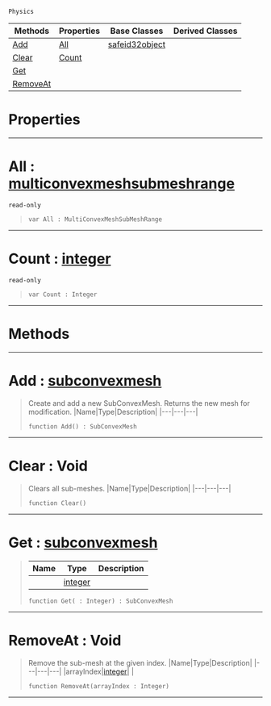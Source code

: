  `Physics`

|Methods|Properties|Base Classes|Derived Classes|
|---|---|---|---|
|[ Add](https://plasmaengine.github.io/PlasmaDocs/Plasma1/C++/code_reference/class_reference/multiconvexmeshsubmeshdata.md#add-plasma-engine-document)|[ All](https://plasmaengine.github.io/PlasmaDocs/Plasma1/C++/code_reference/class_reference/multiconvexmeshsubmeshdata.md#all-plasma-engine-document)|[safeid32object](https://plasmaengine.github.io/PlasmaDocs/Plasma1/C++/code_reference/class_reference/safeid32object.md)| |
|[ Clear](https://plasmaengine.github.io/PlasmaDocs/Plasma1/C++/code_reference/class_reference/multiconvexmeshsubmeshdata.md#clear-void)|[ Count](https://plasmaengine.github.io/PlasmaDocs/Plasma1/C++/code_reference/class_reference/multiconvexmeshsubmeshdata.md#count-plasma-engine-docume)| | |
|[ Get](https://plasmaengine.github.io/PlasmaDocs/Plasma1/C++/code_reference/class_reference/multiconvexmeshsubmeshdata.md#get-plasma-engine-document)| | | |
|[ RemoveAt](https://plasmaengine.github.io/PlasmaDocs/Plasma1/C++/code_reference/class_reference/multiconvexmeshsubmeshdata.md#removeat-void)| | | |


 #  Properties


---  
 #  All : [multiconvexmeshsubmeshrange](https://plasmaengine.github.io/PlasmaDocs/Plasma1/C++/code_reference/class_reference/multiconvexmeshsubmeshrange.md)

 `read-only`

> 
> ``` lang=cpp, name=Lightning
> var All : MultiConvexMeshSubMeshRange


---  
 #  Count : [integer](https://plasmaengine.github.io/PlasmaDocs/Plasma1/C++/code_reference/lightning_base_types/integer.md)

 `read-only`

> 
> ``` lang=cpp, name=Lightning
> var Count : Integer


---  
 #  Methods


---  
 #  Add : [subconvexmesh](https://plasmaengine.github.io/PlasmaDocs/Plasma1/C++/code_reference/class_reference/subconvexmesh.md)

> Create and add a new SubConvexMesh. Returns the new mesh for modification.
> |Name|Type|Description|
> |---|---|---|
> ``` lang=cpp, name=Lightning
> function Add() : SubConvexMesh
> ``` 


---  
 #  Clear : Void

> Clears all sub-meshes.
> |Name|Type|Description|
> |---|---|---|
> ``` lang=cpp, name=Lightning
> function Clear()
> ``` 


---  
 #  Get : [subconvexmesh](https://plasmaengine.github.io/PlasmaDocs/Plasma1/C++/code_reference/class_reference/subconvexmesh.md)

> 
> |Name|Type|Description|
> |---|---|---|
> ||[integer](https://plasmaengine.github.io/PlasmaDocs/Plasma1/C++/code_reference/lightning_base_types/integer.md)| |
> ``` lang=cpp, name=Lightning
> function Get( : Integer) : SubConvexMesh
> ``` 


---  
 #  RemoveAt : Void

> Remove the sub-mesh at the given index.
> |Name|Type|Description|
> |---|---|---|
> |arrayIndex|[integer](https://plasmaengine.github.io/PlasmaDocs/Plasma1/C++/code_reference/lightning_base_types/integer.md)| |
> ``` lang=cpp, name=Lightning
> function RemoveAt(arrayIndex : Integer)
> ``` 


---  
 

 